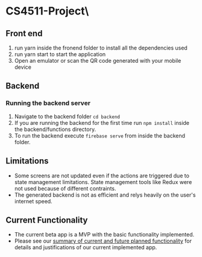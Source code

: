 # CS4511-Project\

## Front end 
1. run yarn inside the fronend folder to install all the dependencies used
2. run yarn start to start the application
3. Open an emulator or scan the QR code generated with your mobile device

## Backend
### Running the backend server
1. Navigate to the backend folder `cd backend`
2. If you are running the backend for the first time run `npm install` inside the backend/functions directory.
3. To run the backend execute `firebase serve` from inside the backend folder.

## Limitations
* Some screens are not updated even if the actions are triggered due to state management limitations. State management tools like Redux were not used because of different contraints.
* The generated backend is not as efficient and relys heavily on the user's internet speed.

## Current Functionality 
* The current beta app is a MVP with the basic functionality implemented. 
* Please see our 
[summary of current and future planned functionality](https://docs.google.com/document/d/1L3WJTeaYOTAFdTasxIm2gyLDChdrjDAYzYYHyHLfDfg/edit?usp=sharing) for details and justifications of our current implemented app.
